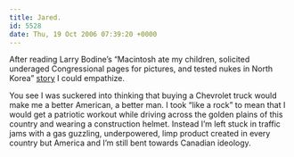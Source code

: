 ```yaml
---
title: Jared.
id: 5528
date: Thu, 19 Oct 2006 07:39:20 +0000
---
```


After reading Larry Bodine’s “Macintosh ate my children, solicited underaged Congressional pages for pictures, and tested nukes in North Korea” [story](http://wilshipley.com/blog/2006/10/flame-my-birthday-present-to-me.html) I could empathize.  

You see I was suckered into thinking that buying a Chevrolet truck would make me a better American, a better man. I took “like a rock” to mean that I would get a patriotic workout while driving across the golden plains of this country and wearing a construction helmet. Instead I’m left stuck in traffic jams with a gas guzzling, underpowered, limp product created in every country but America and I’m still bent towards Canadian ideology.





